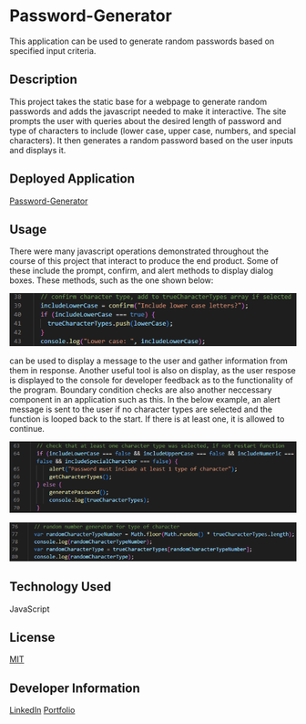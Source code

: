 # Password-Generator
This application can be used to generate random passwords based on specified input criteria.

## Description
This project takes the static base for a webpage to generate random passwords and adds the javascript needed to make it interactive. The site prompts the user with queries about the desired length of password and type of characters to include (lower case, upper case, numbers, and special characters). It then generates a random password based on the user inputs and displays it.

## Deployed Application
[Password-Generator](https://briceveyna.github.io/Password-Generator/)

## Usage
There were many javascript operations demonstrated throughout the course of this project that interact to produce the end product. Some of these include the prompt, confirm, and alert methods to display dialog boxes. These methods, such as the one shown below:

![Confirm](./Confirm_Character_Type.png)

can be used to display a message to the user and gather information from them in response. Another useful tool is also on display, as the user respose is displayed to the console for developer feedback as to the functionality of the program. Boundary condition checks are also another neccessary component in an application such as this. In the below example, an alert message is sent to the user if no character types are selected and the function is looped back to the start. If there is at least one, it is allowed to continue.

![Check Loop](./Character_Type_Check_Loop.png)

![Random Number Generation](./Random_Number_Character_Type.png)

## Technology Used
JavaScript

## License
[MIT](https://choosealicense.com/licenses/mit/)

## Developer Information
[LinkedIn](https://www.linkedin.com/in/brice-veyna/)
[Portfolio](https://briceveyna.github.io/Portfolio/)